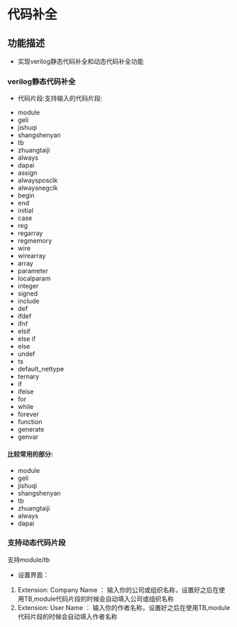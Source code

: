 # 代码补全

## 功能描述

- 实现verilog静态代码补全和动态代码补全功能

### verilog静态代码补全
* 代码片段:支持输入的代码片段:
 - module 
 - geli 
 - jishuqi 
 - shangshenyan 
 - tb 
 - zhuangtaiji 
 - always 
 - dapai 
 - assign 
 - alwaysposclk 
 - alwaysnegclk 
 - begin 
 - end 
 - initial 
 - case 
 - reg 
 - regarray 
 - regmemory 
 - wire 
 - wirearray 
 - array 
 - parameter 
 - localparam 
 - integer 
 - signed 
 - include 
 - def 
 - ifdef 
 - ifnf 
 - elsif 
 - else if 
 - else 
 - undef 
 - ts 
 - default_nettype 
 - ternary 
 - if 
 - ifelse 
 - for 
 - while 
 - forever 
 - function 
 - generate 
 - genvar
#### 比较常用的部分:
 - module
 - geli
 - jishuqi
 - shangshenyan
 - tb
 - zhuangtaiji
 - always
 - dapai

### 支持动态代码片段
支持module/tb
- 设置界面：    
1. Extension: Company Name ： 输入你的公司或组织名称，设置好之后在使用TB,module代码片段的时候会自动填入公司或组织名称
2. Extension: User Name ：  输入你的作者名称，设置好之后在使用TB,module代码片段的时候会自动填入作者名称